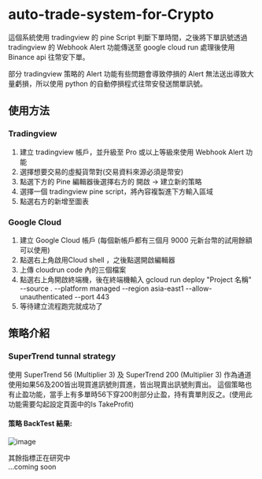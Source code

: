 # auto-trade-system-for-Crypto

這個系統使用 tradingview 的 pine Script 判斷下單時間，之後將下單訊號透過 tradingview 的 Webhook Alert 功能傳送至 google cloud run 處理後使用 Binance api 往幣安下單。

部分 tradingview 策略的 Alert 功能有些問題會導致停損的 Alert 無法送出導致大量虧損，所以使用 python 的自動停損程式往幣安發送關單訊號。

## 使用方法

### Tradingview 
1. 建立 tradingview 帳戶，並升級至 Pro 或以上等級來使用 Webhook Alert 功能
2. 選擇想要交易的虛擬貨幣對(交易資料來源必須是幣安)
3. 點選下方的 Pine 編輯器後選擇右方的 開啟 -> 建立新的策略
4. 選擇一個 tradingview pine script，將內容複製進下方輸入區域
5. 點選右方的新增至圖表

### Google Cloud
1. 建立 Google Cloud 帳戶 (每個新帳戶都有三個月 9000 元新台幣的試用餘額可以使用)
2. 點選右上角啟用Cloud shell ，之後點選開啟編輯器
3. 上傳 cloudrun code 內的三個檔案
4. 點選右上角開啟終端機，後在終端機輸入 gcloud run deploy "Project 名稱" --source . --platform managed --region asia-east1 --allow-unauthenticated --port 443
5. 等待建立流程跑完就成功了

## 策略介紹
### SuperTrend tunnal strategy
使用 SuperTrend 56 (Multiplier 3) 及 SuperTrend 200 (Multiplier 3) 作為通道使用如果56及200皆出現買進訊號則買進，皆出現賣出訊號則賣出。
這個策略也有止盈功能，當手上有多單時56下穿200則部分止盈，持有賣單則反之。(使用此功能需要勾起設定頁面中的Is TakeProfit)

#### 策略 BackTest 結果:

![image](https://github.com/littleplane321/auto-trade-system-for-Crypto/blob/main/Image/Supertrend%20Tunnal.png)


其餘指標正在研究中  
...coming soon

